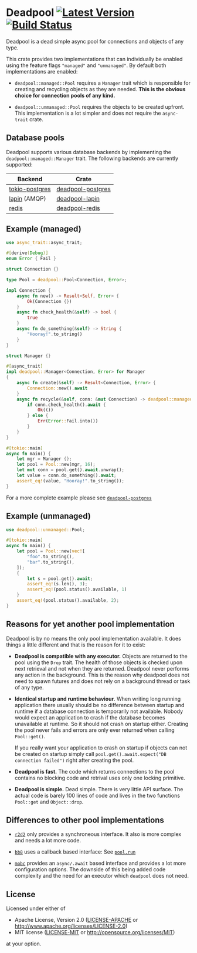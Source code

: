 # Deadpool [![Latest Version](https://img.shields.io/crates/v/deadpool.svg)](https://crates.io/crates/deadpool) [![Build Status](https://travis-ci.org/bikeshedder/deadpool.svg?branch=master)](https://travis-ci.org/bikeshedder/deadpool)

Deadpool is a dead simple async pool for connections and objects
of any type.

This crate provides two implementations that can individually be enabled
using the feature flags `"managed"` and `"unmanaged"`. By default both
implementations are enabled:

- `deadpool::managed::Pool` requires a `Manager` trait which is responsible
  for creating and recycling objects as they are needed. **This is the obvious
  choice for connection pools of any kind.**

- `deadpool::unmanaged::Pool` requires the objects to be created upfront.
  This implementation is a lot simpler and does not require the `async-trait`
  crate.

## Database pools

Deadpool supports various database backends by implementing the
`deadpool::managed::Manager` trait. The following backends are
currently supported:

Backend                                                     | Crate
----------------------------------------------------------- | -----
[tokio-postgres](https://crates.io/crates/tokio-postgres)   | [deadpool-postgres](https://crates.io/crates/deadpool-postgres)
[lapin](https://crates.io/crates/lapin) (AMQP)              | [deadpool-lapin](https://crates.io/crates/deadpool-lapin)
[redis](https://crates.io/crates/redis)                     | [deadpool-redis](https://crates.io/crates/deadpool-redis)

## Example (managed)

```rust
use async_trait::async_trait;

#[derive(Debug)]
enum Error { Fail }

struct Connection {}

type Pool = deadpool::Pool<Connection, Error>;

impl Connection {
    async fn new() -> Result<Self, Error> {
        Ok(Connection {})
    }
    async fn check_health(&self) -> bool {
        true
    }
    async fn do_something(&self) -> String {
        "Hooray!".to_string()
    }
}

struct Manager {}

#[async_trait]
impl deadpool::Manager<Connection, Error> for Manager
{
    async fn create(&self) -> Result<Connection, Error> {
        Connection::new().await
    }
    async fn recycle(&self, conn: &mut Connection) -> deadpool::managed::RecycleResult<Error> {
        if conn.check_health().await {
            Ok(())
        } else {
            Err(Error::Fail.into())
        }
    }
}

#[tokio::main]
async fn main() {
    let mgr = Manager {};
    let pool = Pool::new(mgr, 16);
    let mut conn = pool.get().await.unwrap();
    let value = conn.do_something().await;
    assert_eq!(value, "Hooray!".to_string());
}
```

For a more complete example please see
[`deadpool-postgres`](https://crates.io/crates/deadpool-postgres)

## Example (unmanaged)

```rust
use deadpool::unmanaged::Pool;

#[tokio::main]
async fn main() {
    let pool = Pool::new(vec![
        "foo".to_string(),
        "bar".to_string(),
    ]);
    {
        let s = pool.get().await;
        assert_eq!(s.len(), 3);
        assert_eq!(pool.status().available, 1)
    }
    assert_eq!(pool.status().available, 2);
}
```

## Reasons for yet another pool implementation

Deadpool is by no means the only pool implementation available. It does
things a little different and that is the reason for it to exist:

* **Deadpool is compatible with any executor.** Objects are returned to the
  pool using the `Drop` trait. The health of those objects is checked upon
  next retrieval and not when they are returned. Deadpool never performs any
  action in the background. This is the reason why deadpool does not need
  to spawn futures and does not rely on a background thread or task of any
  type.

* **Identical startup and runtime behaviour**. When writing long running
  application there usually should be no difference between startup and
  runtime if a database connection is temporarily not available. Nobody
  would expect an application to crash if the database becomes unavailable
  at runtime. So it should not crash on startup either. Creating the pool
  never fails and errors are only ever returned when calling `Pool::get()`.

  If you really want your application to crash on startup if objects can
  not be created on startup simply call
  `pool.get().await.expect("DB connection failed")` right after creating
  the pool.

* **Deadpool is fast.** The code which returns connections to the pool
  contains no blocking code and retrival uses only one locking primitive.

* **Deadpool is simple.** Dead simple. There is very little API surface.
  The actual code is barely 100 lines of code and lives in the two functions
  `Pool::get` and `Object::drop`.

## Differences to other pool implementations

* [`r2d2`](https://crates.io/crates/r2d2) only provides a synchroneous
  interface. It also is more complex and needs a lot more code.

* [`bb8`](https://crates.io/crates/bb8) uses a callback based interface: See
  [`pool.run`](https://docs.rs/bb8/0.3.1/bb8/struct.Pool.html#method.run)

* [`mobc`](https://crates.io/crates/mobc) provides an `async/.await` based
  interface and provides a lot more configuration options. The downside
  of this being added code complexity and the need for an executor which
  `deadpool` does not need.

## License

Licensed under either of

* Apache License, Version 2.0 ([LICENSE-APACHE](LICENSE-APACHE) or http://www.apache.org/licenses/LICENSE-2.0)
* MIT license ([LICENSE-MIT](LICENSE-MIT) or http://opensource.org/licenses/MIT)

at your option.
